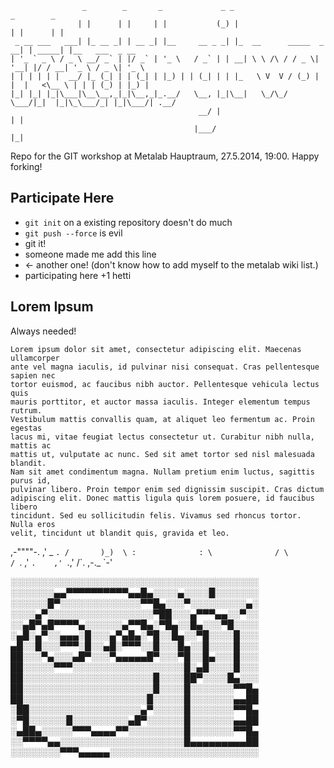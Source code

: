 ```
                _        _       _             _ _                        _        _
               | |      | |     | |           (_) |                      | |      | |
 _ __ ___   ___| |_ __ _| | __ _| |__     __ _ _| |_  __      _____  _ __| | _____| |__   ___  _ __  
| '_ ` _ \ / _ \ __/ _` | |/ _` | '_ \   / _` | | __| \ \ /\ / / _ \| '__| |/ / __| '_ \ / _ \| '_ \
| | | | | |  __/ |_ (_| | | (_| | |_) | | (_| | | |_   \ V  V / (_) | |  |   <\__ \ | | | (_) | |_) |
|_| |_| |_|\___|\__\__,_|_|\__,_|_.__/   \__, |_|\__|   \_/\_/ \___/|_|  |_|\_\___/_| |_|\___/| .__/
                                          __/ |                                               | |
                                         |___/                                                |_|
```

Repo for the GIT workshop at Metalab Hauptraum, 27.5.2014, 19:00. Happy forking!

Participate Here
----------------
* `git init` on a existing repository doesn't do much
* `git push --force` is evil
* git it!
* someone made me add this line
* <- another one! (don't know how to add myself to the metalab wiki list.)
* participating here +1 hetti


Lorem Ipsum
-----------

Always needed!

    Lorem ipsum dolor sit amet, consectetur adipiscing elit. Maecenas ullamcorper
    ante vel magna iaculis, id pulvinar nisi consequat. Cras pellentesque sapien nec
    tortor euismod, ac faucibus nibh auctor. Pellentesque vehicula lectus quis
    mauris porttitor, et auctor massa iaculis. Integer elementum tempus rutrum.
    Vestibulum mattis convallis quam, at aliquet leo fermentum ac. Proin egestas
    lacus mi, vitae feugiat lectus consectetur ut. Curabitur nibh nulla, mattis ac
    mattis ut, vulputate ac nunc. Sed sit amet tortor sed nisl malesuada blandit.
    Nam sit amet condimentum magna. Nullam pretium enim luctus, sagittis purus id,
    pulvinar libero. Proin tempor enim sed dignissim suscipit. Cras dictum
    adipiscing elit. Donec mattis ligula quis lorem posuere, id faucibus libero
    tincidunt. Sed eu sollicitudin felis. Vivamus sed rhoncus tortor. Nulla eros
    velit, tincidunt ut blandit quis, gravida et leo.

   ,-""""-.
   ,'      _ `.
  /       )_)  \
 :              :
 \              /
  \            /
   `.        ,'
     `.    ,'
       `.,'
        /\`.   ,-._
            `-'    

░░░░░░░░░░░░░░░░░░░░░░░░░░░░░░░░░░░░░░░░
░░░░░░░▄▄▀▀▀▀▀▀▀▀▀▀▄▄█▄░░░░▄░░░░█░░░░░░░
░░░░░░█▀░░░░░░░░░░░░░▀▀█▄░░░▀░░░░░░░░░▄░
░░░░▄▀░░░░░░░░░░░░░░░░░▀██░░░▄▀▀▀▄▄░░▀░░
░░▄█▀▄█▀▀▀▀▄░░░░░░▄▀▀█▄░▀█▄░░█▄░░░▀█░░░░
░▄█░▄▀░░▄▄▄░█░░░▄▀▄█▄░▀█░░█▄░░▀█░░░░█░░░
▄█░░█░░░▀▀▀░█░░▄█░▀▀▀░░█░░░█▄░░█░░░░█░░░
██░░░▀▄░░░▄█▀░░░▀▄▄▄▄▄█▀░░░▀█░░█▄░░░█░░░
██░░░░░▀▀▀░░░░░░░░░░░░░░░░░░█░▄█░░░░█░░░
██░░░░░░░░░░░░░░░░░░░░░█░░░░██▀░░░░█▄░░░
██░░░░░░░░░░░░░░░░░░░░░█░░░░█░░░░░░░▀▀█▄
██░░░░░░░░░░░░░░░░░░░░█░░░░░█░░░░░░░▄▄██
░██░░░░░░░░░░░░░░░░░░▄▀░░░░░█░░░░░░░▀▀█▄
░▀█░░░░░░█░░░░░░░░░▄█▀░░░░░░█░░░░░░░▄▄██
░▄██▄░░░░░▀▀▀▄▄▄▄▀▀░░░░░░░░░█░░░░░░░▀▀█▄
░░▀▀▀▀▄▄░░░░░░░░░░░░░░░░░░░░█▄▄▄▄▄▄▄▄▄██
░░░░░░░░▀▀▀▄▄▄▄▄░░░░░░░░░░░░░░░░░░░░░░░░
